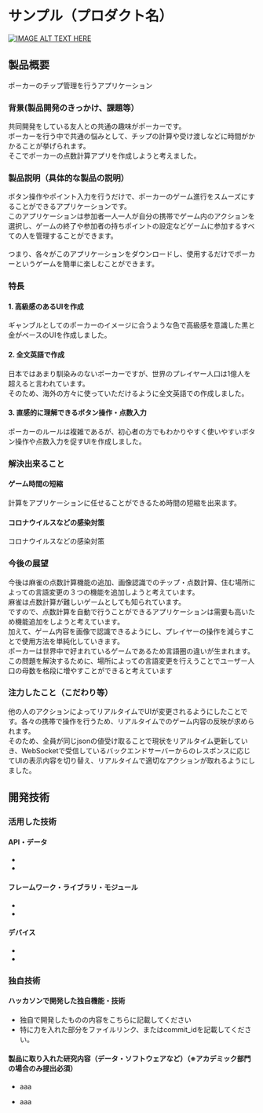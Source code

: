 # サンプル（プロダクト名）

[![IMAGE ALT TEXT HERE](https://jphacks.com/wp-content/uploads/2022/08/JPHACKS2022_ogp.jpg)](https://www.youtube.com/watch?v=LUPQFB4QyVo)

## 製品概要
ポーカーのチップ管理を行うアプリケーション
<br>
### 背景(製品開発のきっかけ、課題等）
共同開発をしている友人との共通の趣味がポーカーです。<br>ポーカーを行う中で共通の悩みとして、チップの計算や受け渡しなどに時間がかかることが挙げられます。<br>そこでポーカーの点数計算アプリを作成しようと考えました。
<br>
### 製品説明（具体的な製品の説明）
ボタン操作やポイント入力を行うだけで、ポーカーのゲーム進行をスムーズにすることができるアプリケーションです。<br>このアプリケーションは参加者一人一人が自分の携帯でゲーム内のアクションを選択し、ゲームの終了や参加者の持ちポイントの設定などゲームに参加するすべての人を管理することができます。<br><br>つまり、各々がこのアプリケーションをダウンロードし、使用するだけでポーカーというゲームを簡単に楽しむことができます。

### 特長
#### 1. 高級感のあるUIを作成
ギャンブルとしてのポーカーのイメージに合うような色で高級感を意識した黒と金がベースのUIを作成しました。

#### 2. 全文英語で作成
日本ではあまり馴染みのないポーカーですが、世界のプレイヤー人口は1億人を超えると言われています。<br>そのため、海外の方々に使っていただけるように全文英語での作成しました。

#### 3. 直感的に理解できるボタン操作・点数入力
ポーカーのルールは複雑であるが、初心者の方でもわかりやすく使いやすいボタン操作や点数入力を促すUIを作成しました。
<br>

### 解決出来ること
#### ゲーム時間の短縮
計算をアプリケーションに任せることができるため時間の短縮を出来ます。

#### コロナウイルスなどの感染対策
コロナウイルスなどの感染対策

### 今後の展望
今後は麻雀の点数計算機能の追加、画像認識でのチップ・点数計算、住む場所によっての言語変更の３つの機能を追加しようと考えています。<br>麻雀は点数計算が難しいゲームとしても知られています。<br>ですので、点数計算を自動で行うことができるアプリケーションは需要も高いため機能追加をしようと考えています。<br>加えて、ゲーム内容を画像で認識できるようにし、プレイヤーの操作を減らすことで使用方法を単純化していきます。<br>ポーカーは世界中で好まれているゲームであるため言語圏の違いが生まれます。<br>この問題を解決するために、場所によっての言語変更を行えうことでユーザー人口の母数を格段に増やすことができると考えています
<br>

### 注力したこと（こだわり等）
他の人のアクションによってリアルタイムでUIが変更されるようにしたことです。各々の携帯で操作を行うため、リアルタイムでのゲーム内容の反映が求められます。<br>そのため、全員が同じjsonの値受け取ることで現状をリアルタイム更新していき、WebSocketで受信しているバックエンドサーバーからのレスポンスに応じてUIの表示内容を切り替え、リアルタイムで適切なアクションが取れるようにしました。

## 開発技術
### 活用した技術
#### API・データ
*
*

#### フレームワーク・ライブラリ・モジュール
*
*

#### デバイス
*
*

### 独自技術
#### ハッカソンで開発した独自機能・技術
* 独自で開発したものの内容をこちらに記載してください
* 特に力を入れた部分をファイルリンク、またはcommit_idを記載してください。

#### 製品に取り入れた研究内容（データ・ソフトウェアなど）（※アカデミック部門の場合のみ提出必須）
* aaa
- aaa
